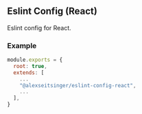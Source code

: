 ## Eslint Config (React)

Eslint config for React.

### Example

```javascript
module.exports = {
  root: true,
  extends: [
    ...
    "@alexseitsinger/eslint-config-react",
    ...
  ],
}
```
